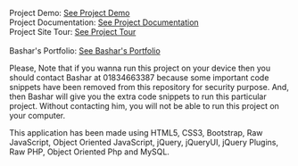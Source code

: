 Project Demo: <a target="_blank" href="https://bashar-ficom-app.000webhostapp.com/">See Project Demo</a> <br>
Project Documentation: <a target="_blank" href="https://bashar-ficom-app.000webhostapp.com/documentation.html">See Project Documentation</a><br>
Project Site Tour: <a target="_blank" href="https://www.youtube.com/watch?v=HKC2moB5jY8&t=1133s">See Project Tour</a><br><br>
Bashar's Portfolio: <a target="_blank" href="https://findbashar.com/">See Bashar's Portfolio</a> <br>

Please, Note that if you wanna run this project on your device then you should contact Bashar at 01834663387 because some important code snippets have been removed from this repository for security purpose. And, then Bashar will give you the extra code snippets to run this particular project. Without contacting him, you will not be able to run this project on your computer.

This application has been made using HTML5, CSS3, Bootstrap, Raw JavaScript, Object Oriented JavaScript, jQuery, jQueryUI, jQuery Plugins, Raw PHP, Object Oriented Php and MySQL.
